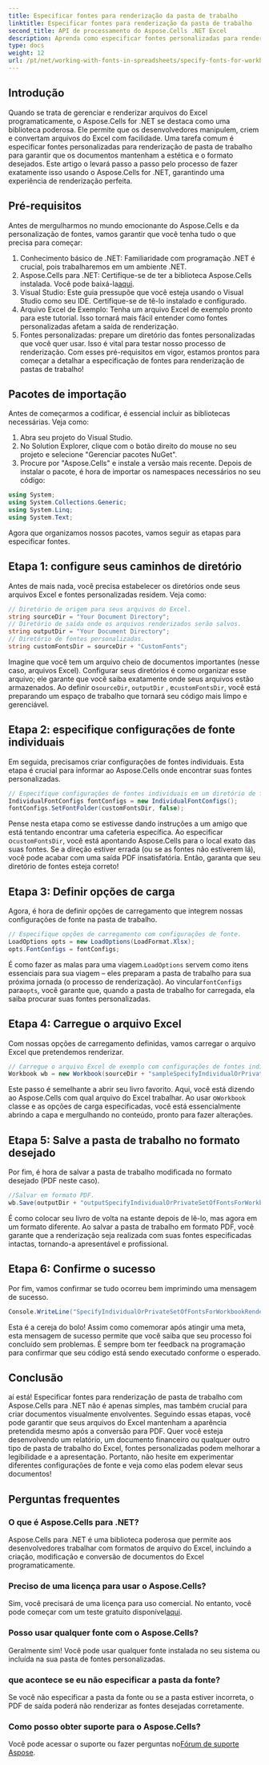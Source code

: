 ```yaml
---
title: Especificar fontes para renderização da pasta de trabalho
linktitle: Especificar fontes para renderização da pasta de trabalho
second_title: API de processamento do Aspose.Cells .NET Excel
description: Aprenda como especificar fontes personalizadas para renderização de pasta de trabalho usando Aspose.Cells para .NET. Um guia passo a passo para garantir uma saída PDF perfeita.
type: docs
weight: 12
url: /pt/net/working-with-fonts-in-spreadsheets/specify-fonts-for-workbook-rendering/
---
```

## Introdução
Quando se trata de gerenciar e renderizar arquivos do Excel programaticamente, o Aspose.Cells for .NET se destaca como uma biblioteca poderosa. Ele permite que os desenvolvedores manipulem, criem e convertam arquivos do Excel com facilidade. Uma tarefa comum é especificar fontes personalizadas para renderização de pasta de trabalho para garantir que os documentos mantenham a estética e o formato desejados. Este artigo o levará passo a passo pelo processo de fazer exatamente isso usando o Aspose.Cells for .NET, garantindo uma experiência de renderização perfeita.
## Pré-requisitos
Antes de mergulharmos no mundo emocionante do Aspose.Cells e da personalização de fontes, vamos garantir que você tenha tudo o que precisa para começar:
1. Conhecimento básico de .NET: Familiaridade com programação .NET é crucial, pois trabalharemos em um ambiente .NET.
2.  Aspose.Cells para .NET: Certifique-se de ter a biblioteca Aspose.Cells instalada. Você pode baixá-la[aqui](https://releases.aspose.com/cells/net/).
3. Visual Studio: Este guia pressupõe que você esteja usando o Visual Studio como seu IDE. Certifique-se de tê-lo instalado e configurado.
4. Arquivo Excel de Exemplo: Tenha um arquivo Excel de exemplo pronto para este tutorial. Isso tornará mais fácil entender como fontes personalizadas afetam a saída de renderização.
5. Fontes personalizadas: prepare um diretório das fontes personalizadas que você quer usar. Isso é vital para testar nosso processo de renderização.
Com esses pré-requisitos em vigor, estamos prontos para começar a detalhar a especificação de fontes para renderização de pastas de trabalho!
## Pacotes de importação
Antes de começarmos a codificar, é essencial incluir as bibliotecas necessárias. Veja como:
1. Abra seu projeto do Visual Studio.
2. No Solution Explorer, clique com o botão direito do mouse no seu projeto e selecione "Gerenciar pacotes NuGet".
3. Procure por "Aspose.Cells" e instale a versão mais recente.
Depois de instalar o pacote, é hora de importar os namespaces necessários no seu código:
```csharp
using System;
using System.Collections.Generic;
using System.Linq;
using System.Text;
```
Agora que organizamos nossos pacotes, vamos seguir as etapas para especificar fontes.
## Etapa 1: configure seus caminhos de diretório
Antes de mais nada, você precisa estabelecer os diretórios onde seus arquivos Excel e fontes personalizadas residem. Veja como:
```csharp
// Diretório de origem para seus arquivos do Excel.
string sourceDir = "Your Document Directory";
// Diretório de saída onde os arquivos renderizados serão salvos.
string outputDir = "Your Document Directory";
// Diretório de fontes personalizadas.
string customFontsDir = sourceDir + "CustomFonts";
```

Imagine que você tem um arquivo cheio de documentos importantes (nesse caso, arquivos Excel). Configurar seus diretórios é como organizar esse arquivo; ele garante que você saiba exatamente onde seus arquivos estão armazenados. Ao definir o`sourceDir`, `outputDir` , e`customFontsDir`, você está preparando um espaço de trabalho que tornará seu código mais limpo e gerenciável.
## Etapa 2: especifique configurações de fonte individuais
Em seguida, precisamos criar configurações de fontes individuais. Esta etapa é crucial para informar ao Aspose.Cells onde encontrar suas fontes personalizadas.
```csharp
// Especifique configurações de fontes individuais em um diretório de fontes personalizado.
IndividualFontConfigs fontConfigs = new IndividualFontConfigs();
fontConfigs.SetFontFolder(customFontsDir, false);
```
 Pense nesta etapa como se estivesse dando instruções a um amigo que está tentando encontrar uma cafeteria específica. Ao especificar o`customFontsDir`, você está apontando Aspose.Cells para o local exato das suas fontes. Se a direção estiver errada (ou se as fontes não estiverem lá), você pode acabar com uma saída PDF insatisfatória. Então, garanta que seu diretório de fontes esteja correto!
## Etapa 3: Definir opções de carga
Agora, é hora de definir opções de carregamento que integrem nossas configurações de fonte na pasta de trabalho.
```csharp
// Especifique opções de carregamento com configurações de fonte.
LoadOptions opts = new LoadOptions(LoadFormat.Xlsx);
opts.FontConfigs = fontConfigs;
```
 É como fazer as malas para uma viagem.`LoadOptions` servem como itens essenciais para sua viagem – eles preparam a pasta de trabalho para sua próxima jornada (o processo de renderização). Ao vincular`fontConfigs` para`opts`, você garante que, quando a pasta de trabalho for carregada, ela saiba procurar suas fontes personalizadas.
## Etapa 4: Carregue o arquivo Excel
Com nossas opções de carregamento definidas, vamos carregar o arquivo Excel que pretendemos renderizar.
```csharp
// Carregue o arquivo Excel de exemplo com configurações de fontes individuais.
Workbook wb = new Workbook(sourceDir + "sampleSpecifyIndividualOrPrivateSetOfFontsForWorkbookRendering.xlsx", opts);
```
 Este passo é semelhante a abrir seu livro favorito. Aqui, você está dizendo ao Aspose.Cells com qual arquivo do Excel trabalhar. Ao usar o`Workbook` classe e as opções de carga especificadas, você está essencialmente abrindo a capa e mergulhando no conteúdo, pronto para fazer alterações.
## Etapa 5: Salve a pasta de trabalho no formato desejado
Por fim, é hora de salvar a pasta de trabalho modificada no formato desejado (PDF neste caso).
```csharp
//Salvar em formato PDF.
wb.Save(outputDir + "outputSpecifyIndividualOrPrivateSetOfFontsForWorkbookRendering.pdf", SaveFormat.Pdf);
```
É como colocar seu livro de volta na estante depois de lê-lo, mas agora em um formato diferente. Ao salvar a pasta de trabalho em formato PDF, você garante que a renderização seja realizada com suas fontes especificadas intactas, tornando-a apresentável e profissional.
## Etapa 6: Confirme o sucesso
Por fim, vamos confirmar se tudo ocorreu bem imprimindo uma mensagem de sucesso.
```csharp
Console.WriteLine("SpecifyIndividualOrPrivateSetOfFontsForWorkbookRendering executed successfully.");
```
Esta é a cereja do bolo! Assim como comemorar após atingir uma meta, esta mensagem de sucesso permite que você saiba que seu processo foi concluído sem problemas. É sempre bom ter feedback na programação para confirmar que seu código está sendo executado conforme o esperado.
## Conclusão
aí está! Especificar fontes para renderização de pasta de trabalho com Aspose.Cells para .NET não é apenas simples, mas também crucial para criar documentos visualmente envolventes. Seguindo essas etapas, você pode garantir que seus arquivos do Excel mantenham a aparência pretendida mesmo após a conversão para PDF. Quer você esteja desenvolvendo um relatório, um documento financeiro ou qualquer outro tipo de pasta de trabalho do Excel, fontes personalizadas podem melhorar a legibilidade e a apresentação. Portanto, não hesite em experimentar diferentes configurações de fonte e veja como elas podem elevar seus documentos!
## Perguntas frequentes
### O que é Aspose.Cells para .NET?  
Aspose.Cells para .NET é uma biblioteca poderosa que permite aos desenvolvedores trabalhar com formatos de arquivo do Excel, incluindo a criação, modificação e conversão de documentos do Excel programaticamente.
### Preciso de uma licença para usar o Aspose.Cells?  
 Sim, você precisará de uma licença para uso comercial. No entanto, você pode começar com um teste gratuito disponível[aqui](https://releases.aspose.com/).
### Posso usar qualquer fonte com o Aspose.Cells?  
Geralmente sim! Você pode usar qualquer fonte instalada no seu sistema ou incluída na sua pasta de fontes personalizadas.
### que acontece se eu não especificar a pasta da fonte?  
Se você não especificar a pasta da fonte ou se a pasta estiver incorreta, o PDF de saída poderá não renderizar as fontes desejadas corretamente.
### Como posso obter suporte para o Aspose.Cells?  
 Você pode acessar o suporte ou fazer perguntas no[Fórum de suporte Aspose](https://forum.aspose.com/c/cells/9).